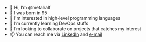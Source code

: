 - 👋 Hi, I’m @metalralf
- 🎉 I was born in 95
- 👀 I'm interested in high-level programming languages
- 🌱 I’m currently learning DevOps stuffs
- 💞️ I’m looking to collaborate on projects that catches my interest
- 📫 You can reach me via [LinkedIn](https://www.linkedin.com/in/rudolfkapitany/) and [e-mail](mailto:kapitanyrudolf@gmail.com)

<!---
metalralf/metalralf is a ✨ special ✨ repository because its `README.md` (this file) appears on your GitHub profile.
You can click the Preview link to take a look at your changes.
--->
